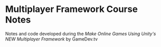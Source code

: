 # Multiplayer Framework Course Notes
 Notes and code developed during the *Make Online Games Using Unity's NEW Multiplayer Framework* by GameDev.tv 
